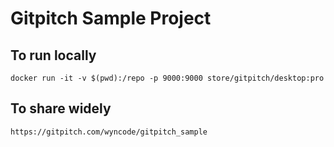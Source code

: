 # Gitpitch Sample Project

## To run locally

`docker run -it -v $(pwd):/repo -p 9000:9000 store/gitpitch/desktop:pro`

## To share widely

`https://gitpitch.com/wyncode/gitpitch_sample`

